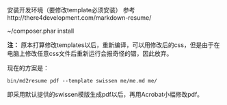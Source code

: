 安装开发环境（要修改template必须安装）
参考http://there4development.com/markdown-resume/

~/composer.phar install

**注：**
原本打算修改templates以后，重新编译，可以用修改后的css，但是由于在电脑上修改任意css文件后重新运行会报奇怪的错，因此放弃。

现在的方案是：
```shell
bin/md2resume pdf --template swissen me/me.md me/
```
即采用默认提供的swissen模版生成pdf以后，再用Acrobat小幅修改pdf。